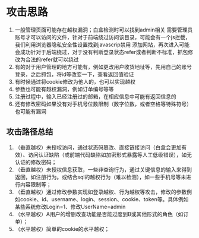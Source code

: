 
# 攻击思路

1. 一般管理页面可能存在越权漏洞；白盒检测时可以找到admin相关 需要管理员账号才可以访问的文件，针对于前端绕过访问该目录，可能会有一个js拦截，我们利用浏览器隐私安全性设置找到javascrip禁用 添加网站，再次进入可能会成功针对于后端绕过，对于没有判断登录状态refer或者判断不标准，抓包修改为合法的refer就可以绕过
2. 有的对于用户管理的地方可能有，例如更改用户收货地址等，先用自己的账号登录，之后抓包，将id等改变一下，查看返回值验证
3. 有时候通过将cookie修改为他人的，也可以实现越权
4. 参数也可能有越权漏洞，例如订单编号等等
5. 注册过程中，输入已经注册过的邮箱，在相应信息中可能有返回信息的
6. 还有修改密码如果没有对手机号位数限制（数字位数，或者空格等特殊符号）也可能有漏洞

## 攻击路径总结

1. （垂直越权）未授权访问，通过状态码篡改、直接链接访问（白盒会更加有效）、访问认证缺陷（或前端代码缺陷如加密形式暴露等人工低级错误），如无认证的修改密码；
2. （垂直越权）未授权信息获取，一些非查询行为，通过关键信息的输入来得到返回，如注册行为。或结合sql的越权行为（难以检测），如一些手机号等未进行内容限制等；
3. （垂直越权）通过修改参数实现如登录越权、行为越权等攻击，修改的参数例如cookie、id、username、login、session、cookie、token等。具体例如某些系统修改Login=1、修改UserName=admin
4. （水平越权）A用户的增删改查功能是否能过度到B或其他形式的角色（如订单）；
5. （水平越权）简单的cookie的水平越权；
